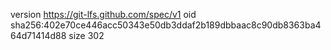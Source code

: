 version https://git-lfs.github.com/spec/v1
oid sha256:402e70ce446acc50343e50db3ddaf2b189dbbaac8c90db8363ba464d71414d88
size 302
